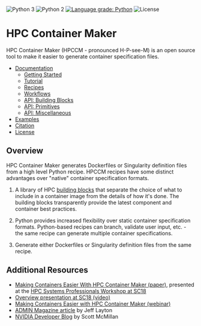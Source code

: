 ![Python 3](https://github.com/NVIDIA/hpc-container-maker/workflows/Python%203/badge.svg)
![Python 2](https://github.com/NVIDIA/hpc-container-maker/workflows/Python%202/badge.svg)
[![Language grade: Python](https://img.shields.io/lgtm/grade/python/g/NVIDIA/hpc-container-maker.svg?logo=lgtm&logoWidth=18)](https://lgtm.com/projects/g/NVIDIA/hpc-container-maker/context:python)
![License](https://img.shields.io/github/license/NVIDIA/hpc-container-maker)

# HPC Container Maker

HPC Container Maker (HPCCM - pronounced H-P-see-M) is an open source
tool to make it easier to generate container specification files.

- [Documentation](/docs)
    - [Getting Started](/docs/getting_started.md)
    - [Tutorial](/docs/tutorial.md)
    - [Recipes](/docs/recipes.md)
    - [Workflows](/docs/workflows.md)
    - [API: Building Blocks](/docs/building_blocks.md)
    - [API: Primitives](/docs/primitives.md)
    - [API: Miscellaneous](/docs/misc_api.md)
- [Examples](/recipes/)
- [Citation](/docs/citation.md)
- [License](/LICENSE)

## Overview

HPC Container Maker generates Dockerfiles or Singularity definition
files from a high level Python recipe.  HPCCM recipes have some
distinct advantages over "native" container specification formats.

1. A library of HPC [building blocks](/docs/building_blocks.md) that
   separate the choice of what to include in a container image from
   the details of how it's done.  The building blocks transparently
   provide the latest component and container best practices.

2. Python provides increased flexibility over static container
   specification formats.  Python-based recipes can branch, validate
   user input, etc. - the same recipe can generate multiple container
   specifications.

3. Generate either Dockerfiles or Singularity definition files from
   the same recipe.

## Additional Resources

- [Making Containers Easier With HPC Container Maker (paper)](https://github.com/HPCSYSPROS/Workshop18/blob/master/Making_Containers_Easier_with_HPC_Container_Maker/ws_hpcsysp103.pdf), presented at the [HPC Systems Professionals Workshop at SC18](/docs/citation.md)
- [Overview presentation at SC18 (video)](http://on-demand.gputechconf.com/supercomputing/2018/video/sc1843-making-containers-easier-hpc-container-maker.html)
- [Making Containers Easier with HPC Container Maker (webinar)](https://www.nvidia.com/content/webinar-portal/src/webinar-portal.html?D2C=1802760&isSocialSharing=Y&partnerref=emailShareFromGateway)
- [ADMIN Magazine article](http://www.admin-magazine.com/HPC/Articles/HPC-Container-Maker) by Jeff Layton
- [NVIDIA Developer Blog](https://devblogs.nvidia.com/making-containers-easier-with-hpc-container-maker/) by Scott McMillan
